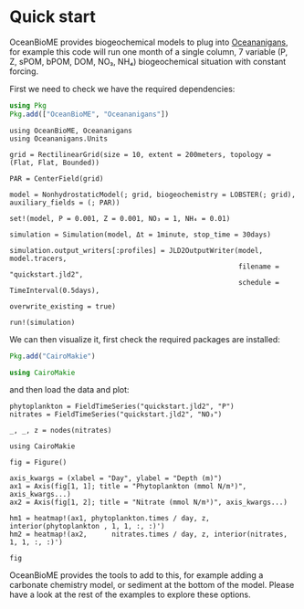 # Quick start

OceanBioME provides biogeochemical models to plug into [Oceananigans](https://github.com/CliMA/Oceananigans.jl), for example this code will run one month of a single column, 7 variable (P, Z, sPOM, bPOM, DOM, NO₃, NH₄) biogeochemical situation with constant forcing.

First we need to check we have the required dependencies:
```julia
using Pkg
Pkg.add(["OceanBioME", "Oceananigans"])
```

```@example quickstart
using OceanBioME, Oceananigans
using Oceananigans.Units

grid = RectilinearGrid(size = 10, extent = 200meters, topology = (Flat, Flat, Bounded))

PAR = CenterField(grid)

model = NonhydrostaticModel(; grid, biogeochemistry = LOBSTER(; grid), auxiliary_fields = (; PAR))

set!(model, P = 0.001, Z = 0.001, NO₃ = 1, NH₄ = 0.01)

simulation = Simulation(model, Δt = 1minute, stop_time = 30days)

simulation.output_writers[:profiles] = JLD2OutputWriter(model, model.tracers,
                                                        filename = "quickstart.jld2",
                                                        schedule = TimeInterval(0.5days),
                                                        overwrite_existing = true)

run!(simulation)
```

We can then visualize it, first check the required packages are installed:

```julia
Pkg.add("CairoMakie")

using CairoMakie
```

and then load the data and plot:

```@example quickstart
phytoplankton = FieldTimeSeries("quickstart.jld2", "P")
nitrates = FieldTimeSeries("quickstart.jld2", "NO₃")

_, _, z = nodes(nitrates)

using CairoMakie

fig = Figure()

axis_kwargs = (xlabel = "Day", ylabel = "Depth (m)")
ax1 = Axis(fig[1, 1]; title = "Phytoplankton (mmol N/m³)", axis_kwargs...)
ax2 = Axis(fig[1, 2]; title = "Nitrate (mmol N/m³)", axis_kwargs...)

hm1 = heatmap!(ax1, phytoplankton.times / day, z, interior(phytoplankton , 1, 1, :, :)')
hm2 = heatmap!(ax2,      nitrates.times / day, z, interior(nitrates, 1, 1, :, :)')

fig
```

OceanBioME provides the tools to add to this, for example adding a carbonate chemistry model, or sediment at the bottom of the model. Please have a look at the rest of the examples to explore these options.
